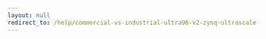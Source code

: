 ```yaml
---
layout: null
redirect_to: /help/commercial-vs-industrial-ultra96-v2-zynq-ultrascale-zu3eg-single-board-computer/
---
```

